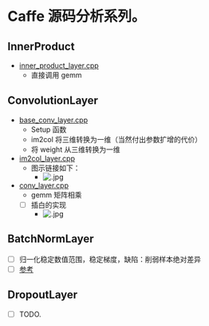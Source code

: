 # Caffe 源码分析系列。

## InnerProduct
- [inner_product_layer.cpp](https://github.com/BVLC/caffe/blob/master/src/caffe/layers/inner_product_layer.cpp)
  - 直接调用 gemm

## ConvolutionLayer

- [base_conv_layer.cpp](https://github.com/BVLC/caffe/blob/master/src/caffe/layers/base_conv_layer.cpp)
  - Setup 函数
  - im2col 将三维转换为一维（当然付出参数扩增的代价）
  - 将 weight 从三维转换为一维
- [im2col_layer.cpp](https://github.com/BVLC/caffe/blob/master/src/caffe/layers/im2col_layer.cpp)
  - 图示链接如下：
    - ![.jpg](https://pic2.zhimg.com/v2-da739fb3e60aff2c4f75d49660c36cfd_b.jpg)
- [conv_layer.cpp](https://github.com/BVLC/caffe/blob/master/src/caffe/layers/conv_layer.cpp)
  - gemm 矩阵相乘
  - [ ] 插白的实现
    - ![.jpg](https://pic2.zhimg.com/v2-cacbf51672e072707d4075511f2ed881_b.jpg)

## BatchNormLayer
- [ ] 归一化稳定数值范围，稳定梯度，缺陷：削弱样本绝对差异
- [ ] [参考](https://blog.csdn.net/wzy_zju/article/details/81262453)

## DropoutLayer
- [ ] TODO.